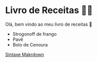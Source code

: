 # Livro de Receitas 👨‍🍳

Olá, bem vindo ao meu livro de receitas 🌊
 - Strogonoff de frango
 - Pavê
 - Bolo de Cenoura

[Sintaxe Makrdown](https://www.markdownguide.org/basic-syntax/)